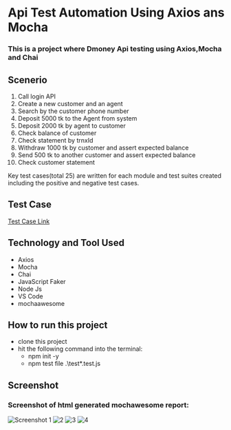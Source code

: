 # Api Test Automation Using Axios ans Mocha

### This is a project where Dmoney Api testing using Axios,Mocha and Chai

## Scenerio
1. Call login API
2. Create  a new customer and an agent
3. Search by the customer phone number
4. Deposit 5000 tk to the Agent from system
5. Deposit 2000 tk by agent to customer 
6. Check balance of customer
7. Check statement by trnxId 
8. Withdraw 1000 tk by customer and assert expected balance
9. Send 500 tk to another customer and assert expected balance
10. Check customer statement

Key test cases(total 25) are written for each module and test suites created including the positive and negative test cases.

## Test Case
[Test Case Link](https://docs.google.com/spreadsheets/d/1EMdWM5_S-nI3XZZL87Cku1VxDCOR0T58/edit?usp=share_link&ouid=100119845117710925220&rtpof=true&sd=true)

## Technology and Tool Used
- Axios
- Mocha
- Chai
- JavaScript Faker
- Node Js
- VS Code 
- mochaawesome

## How to run this project
- clone this project
- hit the following command into the terminal:
  - npm init -y
  - npm test file .\test\*.test.js
  
  
## Screenshot  
### Screenshot of html generated mochawesome report:


![Screenshot 1](https://user-images.githubusercontent.com/28690228/229625117-a3725792-4c43-4265-906e-35967875262e.png)
![2](https://user-images.githubusercontent.com/28690228/229625137-6135e1ca-1796-4afc-ba87-de7c29b07e6c.png)
![3](https://user-images.githubusercontent.com/28690228/229625177-6988d681-91c5-48db-bf21-914b14b345d1.png)
![4](https://user-images.githubusercontent.com/28690228/229625195-933888ef-6d8c-44ff-a3bd-e4a60937070e.png)






